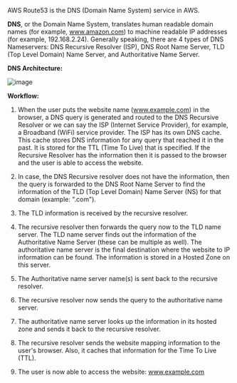 AWS Route53 is the DNS (Domain Name System) service in AWS.

**DNS**, or the Domain Name System, translates human readable domain names (for example, www.amazon.com) to machine readable IP addresses (for example, 192.168.2.24).
Generally speaking, there are 4 types of DNS Nameservers: DNS Recursive Resolver (ISP), DNS Root Name Server, TLD (Top Level Domain) Name Server, and Authoritative Name Server.

**DNS Architecture:**

![image](https://github.com/user-attachments/assets/c7af43b8-bb42-4ca8-8fad-5bd091401974)

**Workflow:**

1. When the user puts the website name (www.example.com) in the browser, a DNS query is generated and routed to the DNS Recursive Resolver or we can say the ISP (Internet Service Provider), for example, a Broadband (WiFi) service provider. The ISP has its own DNS cache. This cache stores DNS information for any query that reached it in the past. It is stored for the TTL (Time To Live) that is specified. If the Recursive Resolver has the information then it is passed to the browser and the user is able to access the website.
   
2. In case, the DNS Recursive resolver does not have the information, then the query is forwarded to the DNS Root Name Server to find the information of the TLD (Top Level Domain) Name Server (NS) for that domain (example: ".com").

3. The TLD information is received by the recursive resolver.

4. The recursive resolver then forwards the query now to the TLD name server. The TLD name server finds out the information of the Authoritative Name Server (these can be multiple as well). The authoritative name server is the final destination where the website to IP information can be found. The information is stored in a Hosted Zone on this server.

5. The Authoritative name server name(s) is sent back to the recursive resolver.

6. The recursive resolver now sends the query to the authoritative name server.

7. The authoritative name server looks up the information in its hosted zone and sends it back to the recursive resolver.

8. The recursive resolver sends the website mapping information to the user's browser. Also, it caches that information for the Time To Live (TTL).

9. The user is now able to access the website: www.example.com
